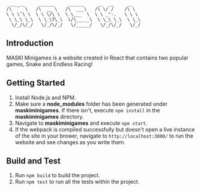 ```
 ___ __     ______     ______     __  __     __
/\  ˇ  \   /\  __ \   /\  ___\   /\ \/ /    /\ \
\ \ \ˇ\ \  \ \ \/\ \  \ \___  \  \ \ _"-.   \ \ \
 \ \_\ \_\  \ \_\7\_\  \/\_____\  \ \_\ \_\  \ \_\
  \/_/\/_/   \/_/\/_/   \/_____/   \/_/\/_/   \/_/
```

## Introduction 
MASKI Minigames is a website created in React that contains two popular games, Snake and Endless Racing!

## Getting Started
1.	Install Node.js and NPM.
2.	Make sure a **node_modules** folder has been generated under **maskiminigames**. If there isn't, execute `npm install` in the **maskiminigames** directory.
3.	Navigate to **maskiminigames** and execute `npm start`.
4.	If the webpack is compiled successfully but doesn't open a live instance of the site in your brower, navigate to `http://localhost:3000/` to run the website and see changes as you write them.

## Build and Test
1. Run `npm build` to build the project.
2. Run `npm test` to run all the tests within the project.
